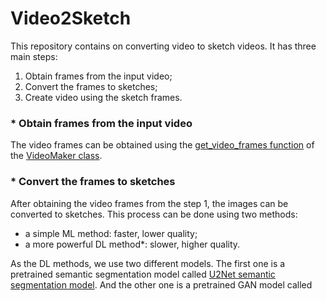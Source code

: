 # Video2Sketch

This repository contains on converting video to sketch videos. It has three main steps:
1. Obtain frames from the input video;
2. Convert the frames to sketches;
3. Create video using the sketch frames.

### * Obtain frames from the input video
The video frames can be obtained using the [get_video_frames function](https://github.com/bekhzod-olimov/Create-Image-Video-Sketch/blob/e8730aaaec2d50665fb49a766194f8cc3e6ff9d7/utils.py#L14C5-L34C56) of the [VideoMaker class](https://github.com/bekhzod-olimov/Create-Image-Video-Sketch/blob/899c258091f561b82820e3650b27fab3d2a961ce/utils.py).

### * Convert the frames to sketches
After obtaining the video frames from the step 1, the images can be converted to sketches. This process can be done using two methods:

- a simple ML method: faster, lower quality;
- a more powerful DL method*: slower, higher quality.
  
As the DL methods, we use two different models. The first one is a pretrained semantic segmentation model called [U2Net semantic segmentation model](https://github.com/xuebinqin/U-2-Net.git).
And the other one is a pretrained GAN model called []([https://github.com/SystemErrorWang/FacialCartoonization](https://github.com/SystemErrorWang/FacialCartoonization.git)https://github.com/SystemErrorWang/FacialCartoonization.git)

